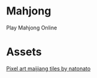 # Mahjong

Play Mahjong Online

# Assets

[Pixel art maijiang tiles by natonato](https://natonato.itch.io/simple-tiny-mahjong-tiles)
